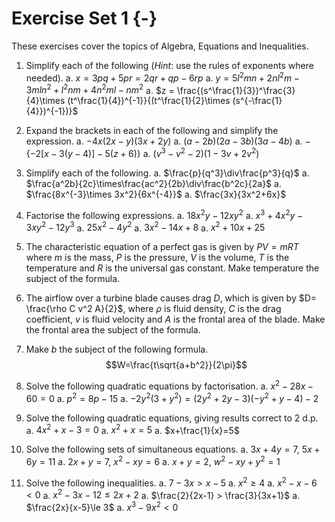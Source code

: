 # Exercise Set 1 {-}


These exercises cover the topics of Algebra, Equations and Inequalities.  

1. Simplify each of the following (*Hint*: use the rules of exponents where needed).
    a. $x = 3pq+5pr=2qr+qp-6rp$
    a. $y = 5l^2mn+2nl^2m-3mln^2+l^2nm+4n^2ml-nm^2$
    a. $z = \frac{(s^\frac{1}{3})^\frac{3}{4}\times (t^\frac{1}{4})^{-1}}{(t^\frac{1}{2}\times (s^{-\frac{1}{4}})^{-1})}$  

1. Expand the brackets in each of the following and simplify the expression.
    a. $-4x(2x-y)(3x+2y)$
    a. $(a-2b)(2a-3b)(3a-4b)$
    a. $-\{-2[x-3(y-4)]-5(z+6)\}$
    a. $(v^3-v^2-2)(1-3v+2v^2)$  

1. Simplify each of the following.
    a. $\frac{p}{q^3}\div\frac{p^3}{q}$
    a. $\frac{a^2b}{2c}\times\frac{ac^2}{2b}\div\frac{b^2c}{2a}$
    a. $\frac{8x^{-3}\times 3x^2}{6x^{-4}}$
    a. $\frac{3x}{3x^2+6x}$  

1. Factorise the following expressions.
    a. $18x^2y-12xy^2$
    a. $x^3+4x^2y-3xy^2-12y^3$
    a. $25x^2-4y^2$
    a. $3x^2-14x+8$
    a. $x^2+10x+25$  

1.  The characteristic equation of a perfect gas is given by $P V = mRT$ where $m$ is the mass, $P$ is the pressure, $V$ is the volume, $T$ is the temperature and $R$ is the universal gas constant. Make temperature the subject of the formula.  

1.  The airflow over a turbine blade causes drag $D$, which is given by $D= \frac{\rho C v^2 A}{2}$, where $\rho$ is fluid density, $C$ is the drag coefficient, $v$ is fluid velocity and $A$ is the frontal area of the blade. Make the frontal area the subject of the formula.  

1. Make $b$ the subject of the following formula.
    $$W=\frac{t\sqrt{a+b^2}}{2\pi}$$  

1. Solve the following quadratic equations by factorisation.
    a. $x^2-28x-60=0$
    a. $p^2=8p-15$
    a. $-2y^2(3+y^2)=(2y^2+2y-3)(-y^2+y-4)-2$  

1. Solve the following quadratic equations, giving results correct to 2 d.p.
    a. $4x^2+x-3=0$
    a. $x^2+x=5$
    a. $x+\frac{1}{x}=5$  

1. Solve the following sets of simultaneous equations.
    a. $3x+4y=7$, $5x+6y=11$
    a. $2x+y=7$, $x^2-xy=6$
    a. $x + y=2$, $w^2-xy+y^2 = 1$  

1. Solve the following inequalities.
    a. $7-3x>x-5$
    a. $x^2\ge 4$
    a. $x^2-x-6<0$
    a. $x^2-3x-12\le 2x+2$
    a. $\frac{2}{2x-1} > \frac{3}{3x+1}$
    a. $\frac{2x}{x-5}\le 3$
    a. $x^3-9x^2<0$  
    
